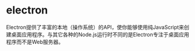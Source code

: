 # electron

Electron提供了丰富的本地（操作系统）的API，使你能够使用纯JavaScript来创建桌面应用程序。与其它各种的Node.js运行时不同的是Electron专注于桌面应用程序而不是Web服务器。
